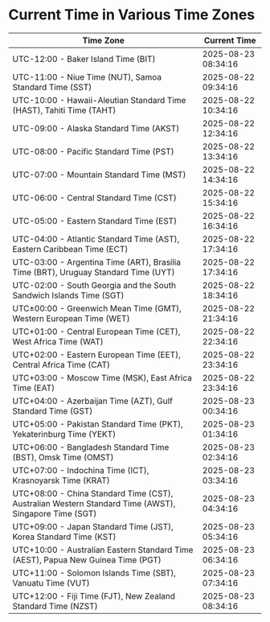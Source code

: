 # Current Time in Various Time Zones

| Time Zone | Current Time |
|-----------|--------------|
| UTC-12:00 - Baker Island Time (BIT) | 2025-08-23 08:34:16 |
| UTC-11:00 - Niue Time (NUT), Samoa Standard Time (SST) | 2025-08-22 09:34:16 |
| UTC-10:00 - Hawaii-Aleutian Standard Time (HAST), Tahiti Time (TAHT) | 2025-08-22 10:34:16 |
| UTC-09:00 - Alaska Standard Time (AKST) | 2025-08-22 12:34:16 |
| UTC-08:00 - Pacific Standard Time (PST) | 2025-08-22 13:34:16 |
| UTC-07:00 - Mountain Standard Time (MST) | 2025-08-22 14:34:16 |
| UTC-06:00 - Central Standard Time (CST) | 2025-08-22 15:34:16 |
| UTC-05:00 - Eastern Standard Time (EST) | 2025-08-22 16:34:16 |
| UTC-04:00 - Atlantic Standard Time (AST), Eastern Caribbean Time (ECT) | 2025-08-22 17:34:16 |
| UTC-03:00 - Argentina Time (ART), Brasília Time (BRT), Uruguay Standard Time (UYT) | 2025-08-22 17:34:16 |
| UTC-02:00 - South Georgia and the South Sandwich Islands Time (SGT) | 2025-08-22 18:34:16 |
| UTC±00:00 - Greenwich Mean Time (GMT), Western European Time (WET) | 2025-08-22 21:34:16 |
| UTC+01:00 - Central European Time (CET), West Africa Time (WAT) | 2025-08-22 22:34:16 |
| UTC+02:00 - Eastern European Time (EET), Central Africa Time (CAT) | 2025-08-22 23:34:16 |
| UTC+03:00 - Moscow Time (MSK), East Africa Time (EAT) | 2025-08-22 23:34:16 |
| UTC+04:00 - Azerbaijan Time (AZT), Gulf Standard Time (GST) | 2025-08-23 00:34:16 |
| UTC+05:00 - Pakistan Standard Time (PKT), Yekaterinburg Time (YEKT) | 2025-08-23 01:34:16 |
| UTC+06:00 - Bangladesh Standard Time (BST), Omsk Time (OMST) | 2025-08-23 02:34:16 |
| UTC+07:00 - Indochina Time (ICT), Krasnoyarsk Time (KRAT) | 2025-08-23 03:34:16 |
| UTC+08:00 - China Standard Time (CST), Australian Western Standard Time (AWST), Singapore Time (SGT) | 2025-08-23 04:34:16 |
| UTC+09:00 - Japan Standard Time (JST), Korea Standard Time (KST) | 2025-08-23 05:34:16 |
| UTC+10:00 - Australian Eastern Standard Time (AEST), Papua New Guinea Time (PGT) | 2025-08-23 06:34:16 |
| UTC+11:00 - Solomon Islands Time (SBT), Vanuatu Time (VUT) | 2025-08-23 07:34:16 |
| UTC+12:00 - Fiji Time (FJT), New Zealand Standard Time (NZST) | 2025-08-23 08:34:16 |
